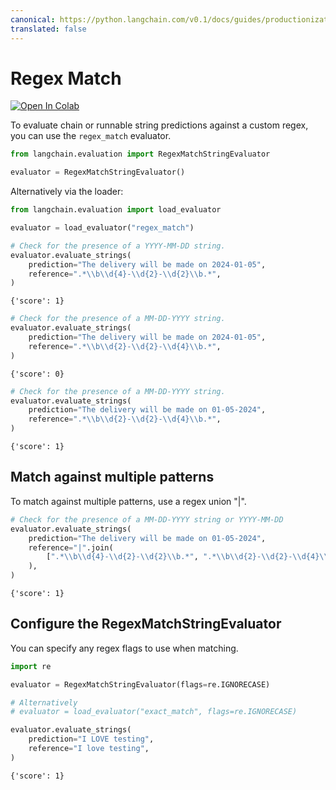 ```yaml
---
canonical: https://python.langchain.com/v0.1/docs/guides/productionization/evaluation/string/regex_match
translated: false
---
```


# Regex Match

[![Open In Colab](https://colab.research.google.com/assets/colab-badge.svg)](https://colab.research.google.com/github/langchain-ai/langchain/blob/master/docs/docs/guides/evaluation/string/regex_match.ipynb)

To evaluate chain or runnable string predictions against a custom regex, you can use the `regex_match` evaluator.

```python
from langchain.evaluation import RegexMatchStringEvaluator

evaluator = RegexMatchStringEvaluator()
```

Alternatively via the loader:

```python
from langchain.evaluation import load_evaluator

evaluator = load_evaluator("regex_match")
```

```python
# Check for the presence of a YYYY-MM-DD string.
evaluator.evaluate_strings(
    prediction="The delivery will be made on 2024-01-05",
    reference=".*\\b\\d{4}-\\d{2}-\\d{2}\\b.*",
)
```

```output
{'score': 1}
```

```python
# Check for the presence of a MM-DD-YYYY string.
evaluator.evaluate_strings(
    prediction="The delivery will be made on 2024-01-05",
    reference=".*\\b\\d{2}-\\d{2}-\\d{4}\\b.*",
)
```

```output
{'score': 0}
```

```python
# Check for the presence of a MM-DD-YYYY string.
evaluator.evaluate_strings(
    prediction="The delivery will be made on 01-05-2024",
    reference=".*\\b\\d{2}-\\d{2}-\\d{4}\\b.*",
)
```

```output
{'score': 1}
```

## Match against multiple patterns

To match against multiple patterns, use a regex union "|".

```python
# Check for the presence of a MM-DD-YYYY string or YYYY-MM-DD
evaluator.evaluate_strings(
    prediction="The delivery will be made on 01-05-2024",
    reference="|".join(
        [".*\\b\\d{4}-\\d{2}-\\d{2}\\b.*", ".*\\b\\d{2}-\\d{2}-\\d{4}\\b.*"]
    ),
)
```

```output
{'score': 1}
```

## Configure the RegexMatchStringEvaluator

You can specify any regex flags to use when matching.

```python
import re

evaluator = RegexMatchStringEvaluator(flags=re.IGNORECASE)

# Alternatively
# evaluator = load_evaluator("exact_match", flags=re.IGNORECASE)
```

```python
evaluator.evaluate_strings(
    prediction="I LOVE testing",
    reference="I love testing",
)
```

```output
{'score': 1}
```
